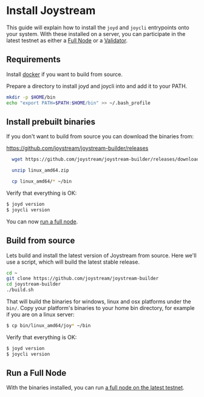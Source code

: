 # Install Joystream

This guide will explain how to install the `joyd` and `joycli` entrypoints onto your system. With these installed on a server, you can participate in the latest testnet as either a [Full Node](./join-testnet.md#run-a-full-node) or a [Validator](./validators/validator-setup.md).

## Requirements

Install [docker](https://docs.docker.com/engine/installation/) if you want to build from source.

Prepare a directory to install joyd and joycli into and add it to your PATH.

```bash
mkdir -p $HOME/bin
echo "export PATH=$PATH:$HOME/bin" >> ~/.bash_profile
```

## Install prebuilt binaries

  If you don't want to build from source you can download the binaries from:

  https://github.com/joystream/joystream-builder/releases

```bash  
  wget https://github.com/joystream/joystream-builder/releases/download/v0.29.0/linux_amd64.zip

  unzip linux_amd64.zip

  cp linux_amd64/* ~/bin
```

Verify that everything is OK:

```bash
$ joyd version
$ joycli version
```

You can now [run a full node](#run-a-full-node).

## Build from source
Lets build and install the latest version of Joystream from source.
Here we'll use a script, which will build the latest stable release.

```bash
cd ~
git clone https://github.com/joystream/joystream-builder
cd joystream-builder
./build.sh
```

That will build the binaries for windows, linux and osx platforms under the `bin/`. Copy your platform's binaries to your home bin directory, for example if you are on a linux server:

```bash
$ cp bin/linux_amd64/joy* ~/bin
```

Verify that everything is OK:

```bash
$ joyd version
$ joycli version
```

## Run a Full Node

With the binaries installed, you can run [a full node on the latest testnet](./join-testnet.md).
